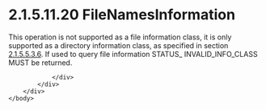 <html dir="LTR" xmlns:mshelp="http://msdn.microsoft.com/mshelp" xmlns:ddue="http://ddue.schemas.microsoft.com/authoring/2003/5" xmlns:xlink="http://www.w3.org/1999/xlink" xmlns:tool="http://www.microsoft.com/tooltip">
    <head>
        <meta http-equiv="Content-Type" content="text/html; CHARSET=utf-8"></meta>
        <meta name="save" content="history"></meta>
        <title>2.1.5.11.20 FileNamesInformation</title>
        <xml>
            <mshelp:toctitle title="2.1.5.11.20 FileNamesInformation"></mshelp:toctitle>
            <mshelp:rltitle title="[MS-FSA]: FileNamesInformation"></mshelp:rltitle>
            <mshelp:keyword index="A" term="9cd24131-4528-4482-9ffc-5b9555e6fb24"></mshelp:keyword>
            <mshelp:attr name="DCSext.ContentType" value="open specification"></mshelp:attr>
            <mshelp:attr name="AssetID" value="9cd24131-4528-4482-9ffc-5b9555e6fb24"></mshelp:attr>
            <mshelp:attr name="TopicType" value="kbRef"></mshelp:attr>
            <mshelp:attr name="DCSext.Title" value="[MS-FSA]: FileNamesInformation" />
        </xml>
    </head>
    <body>
        <div id="header">
            <h1 class="heading">2.1.5.11.20 FileNamesInformation</h1>
        </div>
        <div id="mainSection">
            <div id="mainBody">
                <div id="allHistory" class="saveHistory"></div>
                <div id="sectionSection0" class="section" name="collapseableSection">
                    

<p>This operation is not supported as a file information class,
it is only supported as a directory information class, as specified in section <a href="dc533ff5-4953-4a35-8aed-d597c89d3c85.md">2.1.5.5.3.6</a>. If used to
query file information STATUS_ INVALID_INFO_CLASS MUST be returned.</p>


                </div>
            </div>
        </div>
    </body>
</html>